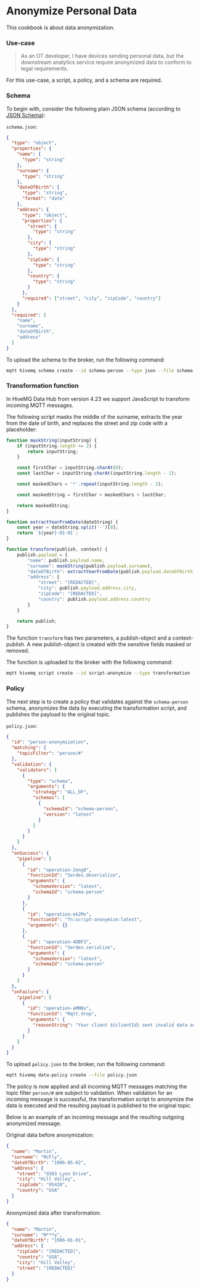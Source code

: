 # Anonymize Personal Data
This cookbook is about data anonymization.

### Use-case
> As an OT developer, I have devices sending personal data, but the downstream analytics service require anonymized data to conform to legal requirements.

For this use-case, a script, a policy, and a schema are required.

### Schema

To begin with, consider the following plain JSON schema (according to [JSON Schema](https://json-schema.org/)):

`schema.json`:
```json
{
  "type": "object",
  "properties": {
    "name": {
      "type": "string"
    },
    "surname": {
      "type": "string"
    },
    "dateOfBirth": {
      "type": "string",
      "format": "date"
    },
    "address": {
      "type": "object",
      "properties": {
        "street": {
          "type": "string"
        },
        "city": {
          "type": "string"
        },
        "zipCode": {
          "type": "string"
        },
        "country": {
          "type": "string"
        }
      },
      "required": ["street", "city", "zipCode", "country"]
    }
  },
  "required": [
    "name",
    "surname",
    "dateOfBirth",
    "address"
  ]
}
```

To upload the schema to the broker, run the following command:

```bash
mqtt hivemq schema create --id schema-person --type json --file schema.json
```

### Transformation function
In HiveMQ Data Hub from version 4.23 we support JavaScript to transform incoming MQTT 
messages. 

The following script masks the middle of the surname, extracts the year from the date of birth, and replaces the street
and zip code with a placeholder:

```javascript
function maskString(inputString) {
    if (inputString.length <= 2) {
        return inputString;
    }

    const firstChar = inputString.charAt(0);
    const lastChar = inputString.charAt(inputString.length - 1);

    const maskedChars = '*'.repeat(inputString.length - 2);

    const maskedString = firstChar + maskedChars + lastChar;

    return maskedString;
}

function extractYearFromDate(dateString) {
    const year = dateString.split('-')[0];
    return `${year}-01-01`;
}

function transform(publish, context) {
    publish.payload = {
        "name": publish.payload.name,
        "surname": maskString(publish.payload.surname),
        "dateOfBirth": extractYearFromDate(publish.payload.dateOfBirth),
        "address": {
            "street": "[REDACTED]",
            "city": publish.payload.address.city,
            "zipCode": "[REDACTED]",
            "country": publish.payload.address.country
        }
    }

    return publish;
}
```
The function `transform` has two parameters, a publish-object and a context-publish. A new
publish-object is created with the sensitive fields masked or removed.

The function is uploaded to the broker with the following command:

```bash
mqtt hivemq script create --id script-anonymize --type transformation --file script.js
```

### Policy
The next step is to create a policy that validates against the `schema-person` schema, 
anonymizes the data by executing the transformation script, and publishes the payload to the original topic.

`policy.json`:
```json
{
  "id": "person-anonymization",
  "matching": {
    "topicFilter": "person/#"
  },
  "validation": {
    "validators": [
      {
        "type": "schema",
        "arguments": {
          "strategy": "ALL_OF",
          "schemas": [
            {
              "schemaId": "schema-person",
              "version": "latest"
            }
          ]
        }
      }
    ]
  },
  "onSuccess": {
    "pipeline": [
      {
        "id": "operation-2eng0",
        "functionId": "Serdes.deserialize",
        "arguments": {
          "schemaVersion": "latest",
          "schemaId": "schema-person"
        }
      },
      {
        "id": "operation-ek2Mx",
        "functionId": "fn:script-anonymize:latest",
        "arguments": {}
      },
      {
        "id": "operation-4DBF3",
        "functionId": "Serdes.serialize",
        "arguments": {
          "schemaVersion": "latest",
          "schemaId": "schema-person"
        }
      }
    ]
  },
  "onFailure": {
    "pipeline": [
      {
        "id": "operation-aMNNx",
        "functionId": "Mqtt.drop",
        "arguments": {
          "reasonString": "Your client ${clientId} sent invalid data according to the schema: ${validationResult}."
        }
      }
    ]
  }
}
```

To upload `policy.json` to the broker, run the following command:

```bash
mqtt hivemq data-policy create --file policy.json
```

The policy is now applied and all incoming MQTT messages matching the topic filter `person/#` are subject to validation.
When validation for an incoming message is successful, the transformation script to anonymize the data is executed and the
resulting payload is published to the original topic.

Below is an example of an incoming message and the resulting outgoing anonymized message.

Original data before anonymization:
```json
{
  "name": "Martin",
  "surname": "McFly",
  "dateOfBirth": "1986-05-02",
  "address": {
    "street": "9303 Lyon Drive",
    "city": "Hill Valley",
    "zipCode": "95420",
    "country": "USA"
  }
}
```

Anonymized data after transformation:
```json
{
  "name": "Martin",
  "surname": "M***y",
  "dateOfBirth": "1986-01-01",
  "address": {
    "zipCode": "[REDACTED]",
    "country": "USA",
    "city": "Hill Valley",
    "street": "[REDACTED]"
  }
}
```
